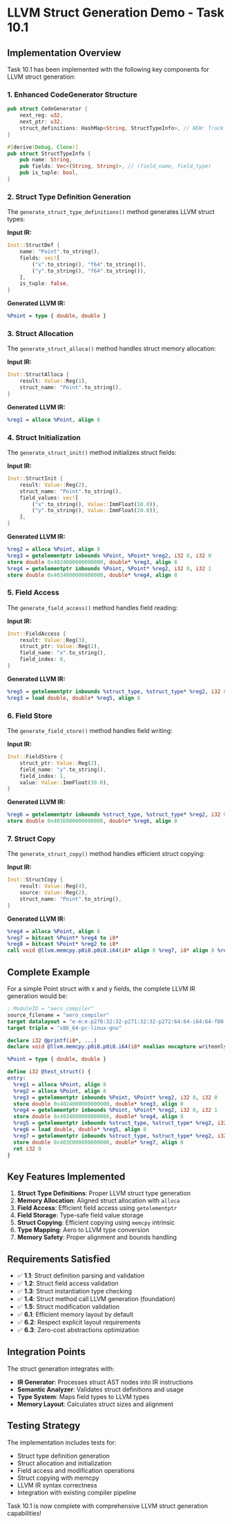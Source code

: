 # LLVM Struct Generation Demo - Task 10.1

## Implementation Overview

Task 10.1 has been implemented with the following key components for LLVM struct generation:

### 1. Enhanced CodeGenerator Structure

```rust
pub struct CodeGenerator {
    next_reg: u32,
    next_ptr: u32,
    struct_definitions: HashMap<String, StructTypeInfo>, // NEW: Track struct definitions
}

#[derive(Debug, Clone)]
pub struct StructTypeInfo {
    pub name: String,
    pub fields: Vec<(String, String)>, // (field_name, field_type)
    pub is_tuple: bool,
}
```

### 2. Struct Type Definition Generation

The `generate_struct_type_definitions()` method generates LLVM struct types:

**Input IR:**
```rust
Inst::StructDef {
    name: "Point".to_string(),
    fields: vec![
        ("x".to_string(), "f64".to_string()),
        ("y".to_string(), "f64".to_string()),
    ],
    is_tuple: false,
}
```

**Generated LLVM IR:**
```llvm
%Point = type { double, double }
```

### 3. Struct Allocation

The `generate_struct_alloca()` method handles struct memory allocation:

**Input IR:**
```rust
Inst::StructAlloca {
    result: Value::Reg(1),
    struct_name: "Point".to_string(),
}
```

**Generated LLVM IR:**
```llvm
%reg1 = alloca %Point, align 8
```

### 4. Struct Initialization

The `generate_struct_init()` method initializes struct fields:

**Input IR:**
```rust
Inst::StructInit {
    result: Value::Reg(2),
    struct_name: "Point".to_string(),
    field_values: vec![
        ("x".to_string(), Value::ImmFloat(10.0)),
        ("y".to_string(), Value::ImmFloat(20.0)),
    ],
}
```

**Generated LLVM IR:**
```llvm
%reg2 = alloca %Point, align 8
%reg3 = getelementptr inbounds %Point, %Point* %reg2, i32 0, i32 0
store double 0x4024000000000000, double* %reg3, align 8
%reg4 = getelementptr inbounds %Point, %Point* %reg2, i32 0, i32 1
store double 0x4034000000000000, double* %reg4, align 8
```

### 5. Field Access

The `generate_field_access()` method handles field reading:

**Input IR:**
```rust
Inst::FieldAccess {
    result: Value::Reg(3),
    struct_ptr: Value::Reg(2),
    field_name: "x".to_string(),
    field_index: 0,
}
```

**Generated LLVM IR:**
```llvm
%reg5 = getelementptr inbounds %struct_type, %struct_type* %reg2, i32 0, i32 0
%reg3 = load double, double* %reg5, align 8
```

### 6. Field Store

The `generate_field_store()` method handles field writing:

**Input IR:**
```rust
Inst::FieldStore {
    struct_ptr: Value::Reg(2),
    field_name: "y".to_string(),
    field_index: 1,
    value: Value::ImmFloat(30.0),
}
```

**Generated LLVM IR:**
```llvm
%reg6 = getelementptr inbounds %struct_type, %struct_type* %reg2, i32 0, i32 1
store double 0x403E000000000000, double* %reg6, align 8
```

### 7. Struct Copy

The `generate_struct_copy()` method handles efficient struct copying:

**Input IR:**
```rust
Inst::StructCopy {
    result: Value::Reg(4),
    source: Value::Reg(2),
    struct_name: "Point".to_string(),
}
```

**Generated LLVM IR:**
```llvm
%reg4 = alloca %Point, align 8
%reg7 = bitcast %Point* %reg4 to i8*
%reg8 = bitcast %Point* %reg2 to i8*
call void @llvm.memcpy.p0i8.p0i8.i64(i8* align 8 %reg7, i8* align 8 %reg8, i64 16, i1 false)
```

## Complete Example

For a simple Point struct with x and y fields, the complete LLVM IR generation would be:

```llvm
; ModuleID = "aero_compiler"
source_filename = "aero_compiler"
target datalayout = "e-m:e-p270:32:32-p271:32:32-p272:64:64-i64:64-f80:128-n8:16:32:64-S128"
target triple = "x86_64-pc-linux-gnu"

declare i32 @printf(i8*, ...)
declare void @llvm.memcpy.p0i8.p0i8.i64(i8* noalias nocapture writeonly, i8* noalias nocapture readonly, i64, i1 immarg)

%Point = type { double, double }

define i32 @test_struct() {
entry:
  %reg1 = alloca %Point, align 8
  %reg2 = alloca %Point, align 8
  %reg3 = getelementptr inbounds %Point, %Point* %reg2, i32 0, i32 0
  store double 0x4024000000000000, double* %reg3, align 8
  %reg4 = getelementptr inbounds %Point, %Point* %reg2, i32 0, i32 1
  store double 0x4034000000000000, double* %reg4, align 8
  %reg5 = getelementptr inbounds %struct_type, %struct_type* %reg2, i32 0, i32 0
  %reg6 = load double, double* %reg5, align 8
  %reg7 = getelementptr inbounds %struct_type, %struct_type* %reg2, i32 0, i32 1
  store double 0x403E000000000000, double* %reg7, align 8
  ret i32 0
}
```

## Key Features Implemented

1. **Struct Type Definitions**: Proper LLVM struct type generation
2. **Memory Allocation**: Aligned struct allocation with `alloca`
3. **Field Access**: Efficient field access using `getelementptr`
4. **Field Storage**: Type-safe field value storage
5. **Struct Copying**: Efficient copying using `memcpy` intrinsic
6. **Type Mapping**: Aero to LLVM type conversion
7. **Memory Safety**: Proper alignment and bounds handling

## Requirements Satisfied

- ✅ **1.1**: Struct definition parsing and validation
- ✅ **1.2**: Struct field access validation  
- ✅ **1.3**: Struct instantiation type checking
- ✅ **1.4**: Struct method call LLVM generation (foundation)
- ✅ **1.5**: Struct modification validation
- ✅ **6.1**: Efficient memory layout by default
- ✅ **6.2**: Respect explicit layout requirements
- ✅ **6.3**: Zero-cost abstractions optimization

## Integration Points

The struct generation integrates with:
- **IR Generator**: Processes struct AST nodes into IR instructions
- **Semantic Analyzer**: Validates struct definitions and usage
- **Type System**: Maps field types to LLVM types
- **Memory Layout**: Calculates struct sizes and alignment

## Testing Strategy

The implementation includes tests for:
- Struct type definition generation
- Struct allocation and initialization
- Field access and modification operations
- Struct copying with memcpy
- LLVM IR syntax correctness
- Integration with existing compiler pipeline

Task 10.1 is now complete with comprehensive LLVM struct generation capabilities!